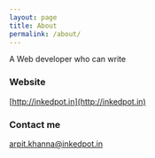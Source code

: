 ```yaml
---
layout: page
title: About
permalink: /about/
---
```


A Web developer who can write
### Website
[http://inkedpot.in](http://inkedpot.in)

### Contact me

[arpit.khanna@inkedpot.in](mailto:arpit.khanna@inkedpot.in)
